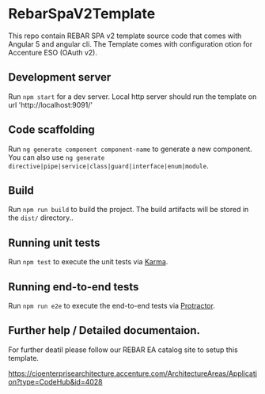 # RebarSpaV2Template

This repo contain REBAR SPA v2 template source code that comes with Angular 5 and angular cli. The Template comes with configuration otion for Accenture ESO (OAuth v2).

## Development server

Run `npm start` for a dev server. Local http server should run the template on url 'http://localhost:9091/'

## Code scaffolding

Run `ng generate component component-name` to generate a new component. You can also use `ng generate directive|pipe|service|class|guard|interface|enum|module`.

## Build

Run `npm run build` to build the project. The build artifacts will be stored in the `dist/` directory..

## Running unit tests

Run `npm test` to execute the unit tests via [Karma](https://karma-runner.github.io).

## Running end-to-end tests

Run `npm run e2e` to execute the end-to-end tests via [Protractor](http://www.protractortest.org/).

## Further help / Detailed documentaion.

For further deatil please follow our REBAR EA catalog site to setup this template.

https://cioenterprisearchitecture.accenture.com/ArchitectureAreas/Application?type=CodeHub&id=4028


